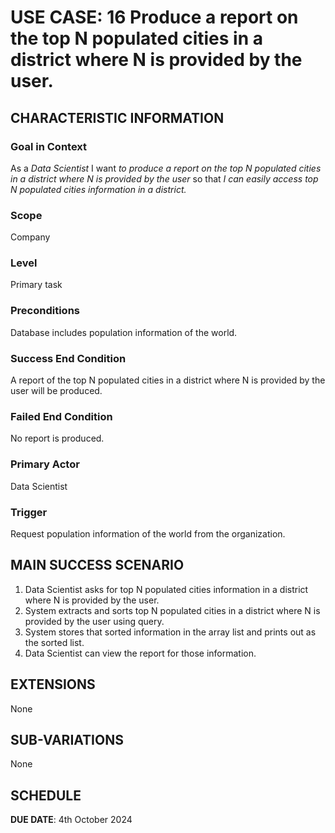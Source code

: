 # USE CASE: 16 Produce a report on the top N populated cities in a district where N is provided by the user.

## CHARACTERISTIC INFORMATION

### Goal in Context

As a *Data Scientist* I want *to produce a report on the top N populated cities in a district where N is provided by the user* so that *I can easily access top N populated cities information in a district.*

### Scope

Company

### Level

Primary task

### Preconditions

Database includes population information of the world.

### Success End Condition

A report of the top N populated cities in a district where N is provided by the user will be produced.

### Failed End Condition

No report is produced.

### Primary Actor

Data Scientist

### Trigger

Request population information of the world from the organization.

## MAIN SUCCESS SCENARIO

1. Data Scientist asks for top N populated cities information in a district where N is provided by the user.
2. System extracts and sorts top N populated cities in a district where N is provided by the user using query.
3. System stores that sorted information in the array list and prints out as the sorted list.
4. Data Scientist can view the report for those information.

## EXTENSIONS

None

## SUB-VARIATIONS

None

## SCHEDULE

**DUE DATE**: 4th October 2024